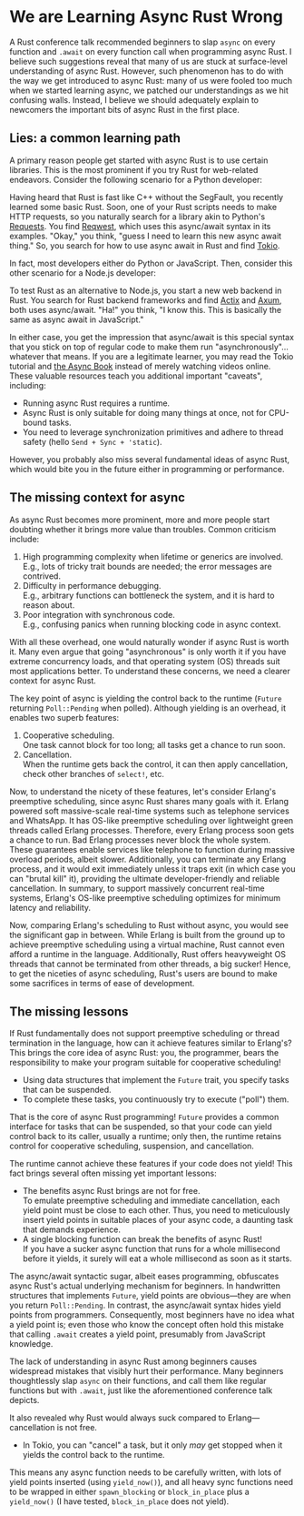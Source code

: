 # We are Learning Async Rust Wrong
<!-- TODO: Change to "I was?" -->

A Rust conference talk recommended beginners to slap `async` on
every function and `.await` on every function call when
programming async Rust. I believe such suggestions reveal that many of
us are stuck at surface-level understanding of async Rust. However,
such phenomenon has to do with the way we get introduced to async Rust:
many of us were fooled too much when we started learning async,
we patched our understandings as we hit confusing walls.
Instead,
I believe we should adequately explain to newcomers the important bits of
async Rust in the first place.

## Lies: a common learning path

A primary reason people get started with async Rust is to
use certain libraries.
This is the most prominent if you try Rust for web-related endeavors.
Consider the following scenario for a Python developer:

Having heard that Rust is fast like C++ without the SegFault,
you recently learned some basic Rust. Soon,
one of your Rust scripts needs to make HTTP requests,
so you naturally search for a library akin to Python's [Requests].
You find [Reqwest], which uses this async/await syntax in its examples.
"Okay," you think, "guess I need to learn this new async await thing." So,
you search for how to use async await in Rust and find [Tokio].

In fact, most developers either do Python or JavaScript.
Then, consider this other scenario for a Node.js developer:

To test Rust as an alternative to Node.js,
you start a new web backend in Rust. You search for Rust backend frameworks and
find [Actix] and [Axum], both uses async/await. "Ha!" you think, "I know this.
This is basically the same as async await in JavaScript."

In either case,
you get the impression that async/await is this special syntax that
you stick on top of regular code to make them run "asynchronously"…
whatever that means.
If you are a legitimate learner,
you may read the Tokio tutorial and [the Async Book][async-book]
instead of merely watching videos online.
These valuable resources teach you additional important "caveats", including:

- Running async Rust requires a runtime.
- Async Rust is only suitable for doing many things at once,
    not for CPU-bound tasks.
- You need to leverage synchronization primitives and adhere to
    thread safety (hello `Send + Sync + 'static`).

<!-- TODO: Double check async guides to see if they cover blah. -->

However, you probably also miss several fundamental ideas of async Rust,
which would bite you in the future either in programming or performance.

## The missing context for async

As async Rust becomes more prominent,
more and more people start doubting whether it brings more value than troubles.
Common criticism include:

1. High programming complexity when lifetime or generics are involved.\
    E.g., lots of tricky trait bounds are needed;
    the error messages are contrived.
1. Difficulty in performance debugging.\
    E.g., arbitrary functions can bottleneck the system,
    and it is hard to reason about.
1. Poor integration with synchronous code.\
    E.g., confusing panics when running blocking code in async context.

With all these overhead, one would naturally wonder if async Rust is worth it.
Many even argue that going "asynchronous" is only worth it if
you have extreme concurrency loads, and that operating system (OS)
threads suit most applications better.
To understand these concerns, we need a clearer context for async Rust.

The key point of async is yielding the control back to the runtime
(`Future` returning `Poll::Pending` when polled).
Although yielding is an overhead, it enables two superb features:

1. Cooperative scheduling.\
    One task cannot block for too long; all tasks get a chance to run soon.
1. Cancellation.\
    When the runtime gets back the control, it can then apply cancellation,
    check other branches of `select!`, etc.

Now, to understand the nicety of these features,
let's consider Erlang's preemptive scheduling,
since async Rust shares many goals with it.
Erlang powered soft massive-scale real-time systems such as
telephone services and WhatsApp.
It has OS-like preemptive scheduling over lightweight green threads called
Erlang processes. Therefore, every Erlang process soon gets a chance to run.
Bad Erlang processes never block the whole system.
These guarantees enable services like telephone to
function during massive overload periods, albeit slower.
Additionally, you can terminate any Erlang process,
and it would exit immediately unless it traps exit
(in which case you can "brutal kill" it),
providing the ultimate developer-friendly and reliable cancellation.
In summary, to support massively concurrent real-time systems,
Erlang's OS-like preemptive scheduling optimizes for minimum latency and
reliability.

Now, comparing Erlang's scheduling to Rust without async,
you would see the significant gap in between.
While Erlang is built from the ground up to
achieve preemptive scheduling using a virtual machine,
Rust cannot even afford a runtime in the language.
Additionally,
Rust offers heavyweight OS threads that cannot be terminated from
other threads, a big sucker!
Hence, to get the niceties of async scheduling,
Rust's users are bound to make some sacrifices in terms of ease of development.

## The missing lessons

If Rust fundamentally does not support preemptive scheduling or
thread termination in the language,
how can it achieve features similar to Erlang's?
This brings the core idea of async Rust: you, the programmer,
bears the responsibility to make your program suitable for
cooperative scheduling!

- Using data structures that implement the `Future` trait,
    you specify tasks that can be suspended.
- To complete these tasks, you continuously try to execute ("poll") them.

That is the core of async Rust programming!
`Future` provides a common interface for tasks that can be suspended,
so that your code can yield control back to its caller, usually a runtime;
only then, the runtime retains control for cooperative scheduling, suspension,
and cancellation.

The runtime cannot achieve these features if your code does not yield!
This fact brings several often missing yet important lessons:

- The benefits async Rust brings are not for free.\
    To emulate preemptive scheduling and immediate cancellation,
    each yield point must be close to each other.
    Thus,
    you need to meticulously insert yield points in suitable places of
    your async code, a daunting task that demands experience.
- A single blocking function can break the benefits of async Rust!\
    If you have a sucker async function that runs for
    a whole millisecond before it yields,
    it surely will eat a whole millisecond as soon as it starts.

The async/await syntactic sugar, albeit eases programming,
obfuscates async Rust's actual underlying mechanism for beginners.
In handwritten structures that implements `Future`,
yield points are obvious—they are when you return `Poll::Pending`.
In contrast, the async/await syntax hides yield points from programmers.
Consequently, most beginners have no idea what a yield point is;
even those who know the concept often hold this mistake that
calling `.await` creates a yield point, presumably from JavaScript knowledge.

<!-- TODO: This part is WIP. -->

The lack of understanding in
async Rust among beginners causes widespread mistakes that
visibly hurt their performance.
Many beginners thoughtlessly slap `async` on their functions,
and call them like regular functions but with `.await`,
just like the aforementioned conference talk depicts.

<!-- TODO: Below is in one of my email drafts. Revision needed. -->

It also revealed why Rust would always suck compared to
Erlang—cancellation is not free.

- In Tokio, you can "cancel" a task,
    but it only *may* get stopped when it yields the control back to
    the runtime.

This means any async function needs to be carefully written,
with lots of yield points inserted (using `yield_now()`),
and all heavy sync functions need to be wrapped in either `spawn_blocking` or
`block_in_place` plus a `yield_now()` (I have tested,
`block_in_place` does not yield).

[Actix]: https://actix.rs/
[async-book]: https://rust-lang.github.io/async-book/
[Axum]: https://github.com/tokio-rs/axum
[Requests]: https://requests.readthedocs.io/en/latest/
[Reqwest]: https://docs.rs/reqwest/latest/reqwest/
[Tokio]: https://tokio.rs
